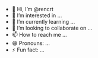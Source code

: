 - 👋 Hi, I’m @rencrt
- 👀 I’m interested in ...
- 🌱 I’m currently learning ...
- 💞️ I’m looking to collaborate on ...
- 📫 How to reach me ...
- 😄 Pronouns: ...
- ⚡ Fun fact: ...

<!---
rencrt/rencrt is a ✨ special ✨ repository because its `README.md` (this file) appears on your GitHub profile.
You can click the Preview link to take a look at your changes.
--->
